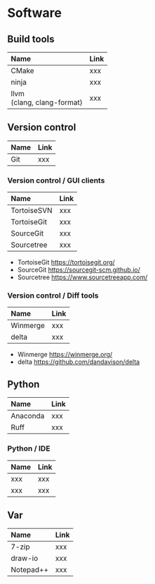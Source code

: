 # Software

## Build tools

| Name | Link |
| :--- | :--- |
| CMake | xxx |
| ninja | xxx |
| llvm<br>(clang, clang-format) | xxx |

## Version control

| Name | Link |
| :--- | :--- |
| Git | xxx |

### Version control / GUI clients

| Name | Link |
| :--- | :--- |
| TortoiseSVN | xxx |
| TortoiseGit | xxx |
| SourceGit | xxx |
| Sourcetree | xxx |

* TortoiseGit https://tortoisegit.org/
* SourceGit https://sourcegit-scm.github.io/
* Sourcetree https://www.sourcetreeapp.com/

### Version control / Diff tools

| Name | Link |
| :--- | :--- |
| Winmerge | xxx |
| delta | xxx |

* Winmerge https://winmerge.org/
* delta https://github.com/dandavison/delta

## Python

| Name | Link |
| :--- | :--- |
| Anaconda | xxx |
| Ruff | xxx |

### Python / IDE

| Name | Link |
| :--- | :--- |
| xxx | xxx |
| xxx | xxx |

## Var

| Name | Link |
| :--- | :--- |
| 7-zip | xxx |
| draw-io | xxx |
| Notepad++ | xxx |
